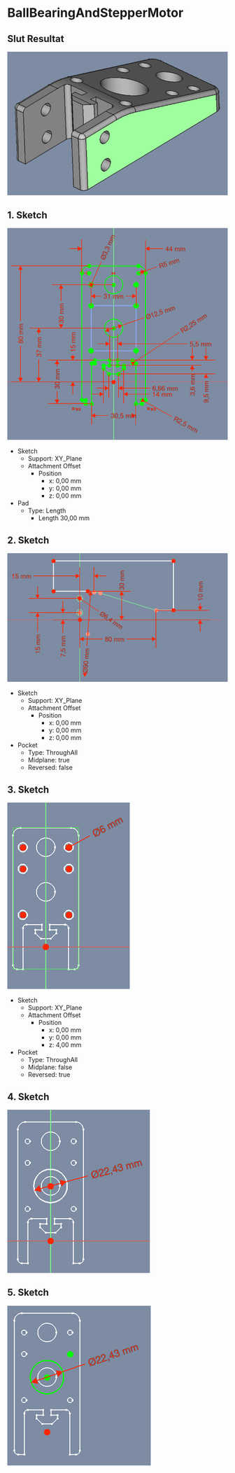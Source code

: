 # BallBearingAndStepperMotor

## Slut Resultat

![BallBearingAndStepperMotor_Fillet.png](./BallBearingAndStepperMotor_Fillet.png)

## 1. Sketch

![BallBearingAndStepperMotor_Fillet.png](./BallBearingAndStepperMotor_Pad-Sketch.png)

* Sketch
  * Support: XY_Plane
  * Attachment Offset
    * Position
      * x: 0,00 mm
      * y: 0,00 mm
      * z: 0,00 mm
* Pad
  * Type: Length
    * Length 30,00 mm

## 2. Sketch

![BallBearingAndStepperMotor_Fillet.png](./BallBearingAndStepperMotor_Pocket-Sketch001.png)

* Sketch
  * Support: XY_Plane
  * Attachment Offset
    * Position
      * x: 0,00 mm
      * y: 0,00 mm
      * z: 0,00 mm
* Pocket
  * Type: ThroughAll
  * Midplane: true
  * Reversed: false

## 3. Sketch

![BallBearingAndStepperMotor_Fillet.png](./BallBearingAndStepperMotor_Pocket006-Sketch002.png)

* Sketch
  * Support: XY_Plane
  * Attachment Offset
    * Position
      * x: 0,00 mm
      * y: 0,00 mm
      * z: 4,00 mm
* Pocket
  * Type: ThroughAll
  * Midplane: false
  * Reversed: true

## 4. Sketch

![BallBearingAndStepperMotor_Fillet.png](./BallBearingAndStepperMotor_Pocket007-Sketch003.png)

## 5. Sketch

![BallBearingAndStepperMotor_Fillet.png](./BallBearingAndStepperMotor_Pocket008-Sketch008.png)


